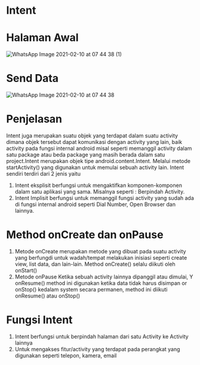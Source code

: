 # Intent
# Halaman Awal
![WhatsApp Image 2021-02-10 at 07 44 38 (1)](https://user-images.githubusercontent.com/54672937/107448434-40a70c80-6b74-11eb-9e32-bfadc753ce31.jpeg)
# Send Data
![WhatsApp Image 2021-02-10 at 07 44 38](https://user-images.githubusercontent.com/54672937/107448443-44d32a00-6b74-11eb-94d7-1dd241359387.jpeg)
# Penjelasan
Intent juga merupakan suatu objek yang terdapat dalam suatu activity dimana objek tersebut dapat komunikasi dengan activity yang lain, baik activity pada fungsi internal android misal seperti memanggil activity dalam satu package atau beda package yang masih berada dalam satu project.Intent merupakan objek tipe android.content.Intent. Melalui metode startActivity() yang digunakan untuk memulai sebuah activity lain.
Intent sendiri terdiri dari 2 jenis yaitu 
1. Intent eksplisit
berfungsi untuk mengaktifkan komponen-komponen dalam satu aplikasi yang sama. Misalnya seperti : Berpindah Activity.
2. Intent Implisit
berfungsi untuk memanggil fungsi activity yang sudah ada di fungsi internal android seperti Dial Number, Open Browser dan lainnya.
# Method onCreate dan onPause
1. Metode onCreate
merupakan metode yang dibuat pada suatu activity yang berfungdi untuk wadah/tempat melakukan inisiasi seperti create view, list data, dan
lain-lain. Method onCreate() selalu diikuti oleh onStart()
2. Metode onPause
Ketika sebuah activity lainnya dipanggil atau dimulai, Y onResume()
method ini digunakan ketika data tidak harus disimpan or onStop()
kedalam system secara permanen, method ini diikuti
onResume() atau onStop()
# Fungsi Intent
1. Intent berfungsi untuk berpindah halaman dari satu Activity ke Activity lainnya
2. Untuk mengakses fitur/activity yang terdapat pada perangkat yang digunakan seperti telepon, kamera, email
